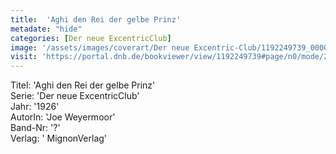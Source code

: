 ```yaml
---
title:  'Aghi den Rei der gelbe Prinz'
metadate: "hide"
categories: [Der neue ExcentricClub]
image: '/assets/images/coverart/Der neue Excentric-Club/1192249739_00000010.jpg'
visit: 'https://portal.dnb.de/bookviewer/view/1192249739#page/n0/mode/2up'
---
```

Titel: 'Aghi den Rei der gelbe Prinz' <br>
Serie: 'Der neue ExcentricClub' <br>
Jahr: '1926' <br>
AutorIn: 'Joe Weyermoor' <br>
Band-Nr: '?' <br>
Verlag: ' MignonVerlag'